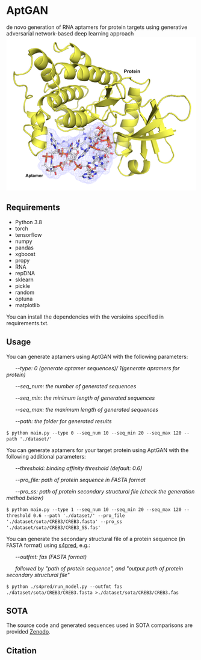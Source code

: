 # AptGAN
de novo generation of RNA aptamers for protein targets using generative adversarial network-based deep learning approach
![title](title.png)

## Requirements
* Python 3.8
* torch
* tensorflow
* numpy
* pandas
* xgboost
* propy
* RNA
* repDNA
* sklearn
* pickle
* random
* optuna
* matplotlib

You can install the dependencies with the versioins specified in requirements.txt. 

## Usage
You can generate aptamers using AptGAN with the following parameters:

&nbsp;&nbsp;&nbsp;&nbsp;&nbsp;&nbsp;*--type: 0 (generate aptamer sequences)/ 1(generate apramers for protein)*

&nbsp;&nbsp;&nbsp;&nbsp;&nbsp;&nbsp;*--seq_num: the number of generated sequences*

&nbsp;&nbsp;&nbsp;&nbsp;&nbsp;&nbsp;*--seq_min: the minimum length of generated sequences*

&nbsp;&nbsp;&nbsp;&nbsp;&nbsp;&nbsp;*--seq_max: the maximum length of generated sequences*

&nbsp;&nbsp;&nbsp;&nbsp;&nbsp;&nbsp;*--path: the folder for generated results*

```
$ python main.py --type 0 --seq_num 10 --seq_min 20 --seq_max 120 --path './dataset/'
```

You can generate aptamers for your target protein using AptGAN with the following additional parameters:

&nbsp;&nbsp;&nbsp;&nbsp;&nbsp;&nbsp;*--threshold: binding affinity threshold (default: 0.6)*

&nbsp;&nbsp;&nbsp;&nbsp;&nbsp;&nbsp;*--pro_file: path of protein sequence in FASTA format*

&nbsp;&nbsp;&nbsp;&nbsp;&nbsp;&nbsp;*--pro_ss: path of protein secondary structural file (check the generation method below)*

```
$ python main.py --type 1 --seq_num 10 --seq_min 20 --seq_max 120 --threshold 0.6 --path './dataset/' --pro_file './dataset/sota/CREB3/CREB3.fasta' --pro_ss './dataset/sota/CREB3/CREB3_SS.fas'
```

You can generate the secondary structural file of a protein sequence (in FASTA format) using [s4pred](https://github.com/psipred/s4pred), e.g.:

&nbsp;&nbsp;&nbsp;&nbsp;&nbsp;&nbsp;*--outfmt: fas (FASTA format)*

&nbsp;&nbsp;&nbsp;&nbsp;&nbsp;&nbsp;*followed by "path of protein sequence", and "output path of protein secondary structural file"*

```
$ python ./s4pred/run_model.py --outfmt fas ./dataset/sota/CREB3/CREB3.fasta >./dataset/sota/CREB3/CREB3.fas
```



## SOTA
The source code and generated sequences used in SOTA comparisons are provided [Zenodo](https://zenodo.org/records/14862169).



## Citation



